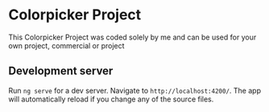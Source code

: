 # Colorpicker Project

This Colorpicker Project was coded solely by me and can be used for your own project, commercial or project

## Development server

Run `ng serve` for a dev server. Navigate to `http://localhost:4200/`. The app will automatically reload if you change any of the source files.

